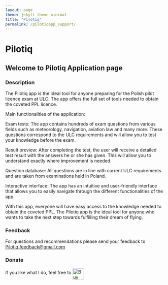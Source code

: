 ```yaml
---
layout: page
theme: jekyll-theme-minimal
title: "Pilotiq"
permalink: /pilotiqapp_support/
---
```


# Pilotiq

## Welcome to Pilotiq Application page

### Description

The Pilotiq app is the ideal tool for anyone preparing for the Polish pilot licence exam at ULC. The app offers the full set of tools needed to obtain the coveted PPL licence.

Main functionalities of the application:

Exam tests: The app contains hundreds of exam questions from various fields such as meteorology, navigation, aviation law and many more. These questions correspond to the ULC requirements and will allow you to test your knowledge before the exam.

Result preview: After completing the test, the user will receive a detailed test result with the answers he or she has given. This will allow you to understand exactly where improvement is needed.

Question database: All questions are in line with current ULC requirements and are taken from examinations held in Poland.

Interactive interface: The app has an intuitive and user-friendly interface that allows you to easily navigate through the different functionalities of the app.

With this app, everyone will have easy access to the knowledge needed to obtain the coveted PPL. The Pilotiq app is the ideal tool for anyone who wants to take the next step towards fulfilling their dream of flying.

### Feedback
For questions and recommendations please send your feedback to <Pilotiq.feedback@gmail.com>

### Donate
If you like what I do, feel free to <a href='https://ko-fi.com/K3K56CCST' target='_blank'><img height='36' style='border:0px;height:36px' align="middle" src='https://cdn.ko-fi.com/cdn/kofi1.png?v=3' border='0' alt='Buy Me a Coffee at ko-fi.com' /></a>
